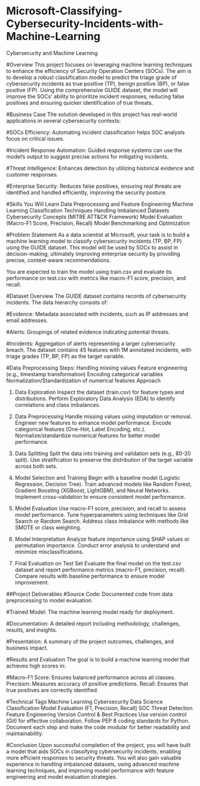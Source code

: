 # Microsoft-Classifying-Cybersecurity-Incidents-with-Machine-Learning
Cybersecurity and Machine Learning

#Overview
This project focuses on leveraging machine learning techniques to enhance the efficiency of Security Operation Centers (SOCs). The aim is to develop a robust classification model to predict the triage grade of cybersecurity incidents as true positive (TP), benign positive (BP), or false positive (FP). Using the comprehensive GUIDE dataset, the model will improve the SOCs' ability to prioritize incident responses, reducing false positives and ensuring quicker identification of true threats.

#Business Case
The solution developed in this project has real-world applications in several cybersecurity contexts:

#SOCs Efficiency:
Automating incident classification helps SOC analysts focus on critical issues.

#Incident Response Automation:
Guided response systems can use the model’s output to suggest precise actions for mitigating incidents.

#Threat Intelligence:
Enhances detection by utilizing historical evidence and customer responses.

#Enterprise Security:
Reduces false positives, ensuring real threats are identified and handled efficiently, improving the security posture.

#Skills You Will Learn
Data Preprocessing and Feature Engineering Machine Learning Classification Techniques Handling Imbalanced Datasets Cybersecurity Concepts (MITRE ATT&CK Framework) Model Evaluation (Macro-F1 Score, Precision, Recall) Model Benchmarking and Optimization

#Problem Statement
As a data scientist at Microsoft, your task is to build a machine learning model to classify cybersecurity incidents (TP, BP, FP) using the GUIDE dataset. This model will be used by SOCs to assist in decision-making, ultimately improving enterprise security by providing precise, context-aware recommendations.

You are expected to train the model using train.csv and evaluate its performance on test.csv with metrics like macro-F1 score, precision, and recall.

#Dataset Overview
The GUIDE dataset contains records of cybersecurity incidents. The data hierarchy consists of:

#Evidence:
Metadata associated with incidents, such as IP addresses and email addresses.

#Alerts:
Groupings of related evidence indicating potential threats.

#Incidents:
Aggregation of alerts representing a larger cybersecurity breach. The dataset contains 45 features with 1M annotated incidents, with triage grades (TP, BP, FP) as the target variable.

#Data Preprocessing Steps:
Handling missing values Feature engineering (e.g., timestamp transformation) Encoding categorical variables Normalization/Standardization of numerical features Approach

1. Data Exploration
Inspect the dataset (train.csv) for feature types and distributions. Perform Exploratory Data Analysis (EDA) to identify correlations and class imbalances.

2. Data Preprocessing
Handle missing values using imputation or removal. Engineer new features to enhance model performance. Encode categorical features (One-Hot, Label Encoding, etc.). Normalize/standardize numerical features for better model performance.

3. Data Splitting
Split the data into training and validation sets (e.g., 80-20 split). Use stratification to preserve the distribution of the target variable across both sets.

4. Model Selection and Training
Begin with a baseline model (Logistic Regression, Decision Tree). Train advanced models like Random Forest, Gradient Boosting (XGBoost, LightGBM), and Neural Networks. Implement cross-validation to ensure consistent model performance.

5. Model Evaluation
Use macro-F1 score, precision, and recall to assess model performance. Tune hyperparameters using techniques like Grid Search or Random Search. Address class imbalance with methods like SMOTE or class weighting.

6. Model Interpretation
Analyze feature importance using SHAP values or permutation importance. Conduct error analysis to understand and minimize misclassifications.

7. Final Evaluation on Test Set
Evaluate the final model on the test.csv dataset and report performance metrics (macro-F1, precision, recall). Compare results with baseline performance to ensure model improvement.

##Project Deliverables
#Source Code:
Documented code from data preprocessing to model evaluation.

#Trained Model:
The machine learning model ready for deployment.

#Documentation:
A detailed report including methodology, challenges, results, and insights.

#Presentation:
A summary of the project outcomes, challenges, and business impact.

#Results and Evaluation
The goal is to build a machine learning model that achieves high scores in:

#Macro-F1 Score: Ensures balanced performance across all classes. Precision: Measures accuracy of positive predictions. Recall: Ensures that true positives are correctly identified.

#Technical Tags
Machine Learning Cybersecurity Data Science Classification Model Evaluation (F1, Precision, Recall) SOC Threat Detection Feature Engineering Version Control & Best Practices Use version control (Git) for effective collaboration. Follow PEP 8 coding standards for Python. Document each step and make the code modular for better readability and maintainability.

#Conclusion
Upon successful completion of the project, you will have built a model that aids SOCs in classifying cybersecurity incidents, enabling more efficient responses to security threats. You will also gain valuable experience in handling imbalanced datasets, using advanced machine learning techniques, and improving model performance with feature engineering and model evaluation strategies.

